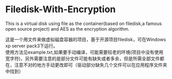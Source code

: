 # Filedisk-With-Encryption
This is a virtual disk using file as the container(based on filedisk,a famous open source project) and AES as the encryption algorithm.

这是一个用文件来做虚拟磁盘容器的项目，基于开源项目filedisk，可在Windows xp server pack3下运行。  
使用方法见example.txt,如果要手动编译，可能需要较老的环境(项目中没有使用宽字符)，另外需要注意的是部分文件可能有缺失或者多余，但是所需全部文件都在，注意不对的地方手动更改即可（驱动部分缺失几个文件可以在应用程序文件夹中找到）
